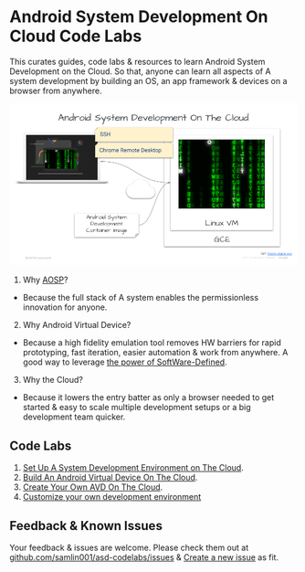 # Android System Development On Cloud Code Labs
This curates guides, code labs &amp; resources to learn Android System
Development on the Cloud. So that, anyone can learn all aspects of A system
development by building an OS, an app framework & devices on a browser from
anywhere.

![Android Development on the cloud](res/ASDotC.png)

1. Why [AOSP](https://source.android.com/)?
  - Because the full stack of A system enables the permissionless innovation
   for anyone.
2. Why Android Virtual Device?
  - Because a high fidelity emulation tool removes HW barriers for rapid
   prototyping, fast iteration, easier automation & work from anywhere. A good
   way to leverage [the power of SoftWare-Defined](https://samlin001.medium.com/the-new-age-of-software-defined-2ae97c6d3281).
3. Why the Cloud?
  - Because it lowers the entry batter as only a browser needed to get started
   & easy to scale multiple development setups or a big development team quicker.

## Code Labs
1. [Set Up A System Development Environment on The Cloud](codelab1/README.md).
2. [Build An Android Virtual Device On The Cloud](codelab2/README.md).
3. [Create Your Own AVD On The Cloud](codelab3/README.md).
4. [Customize your own development environment](codelab4/README.md)

## Feedback & Known Issues
Your feedback & issues are welcome. Please check them out at [github.com/samlin001/asd-codelabs/issues](https://github.com/samlin001/asd-codelabs/issues)
 & [Create a new issue](https://github.com/samlin001/asd-codelabs/issues/new) as fit.

